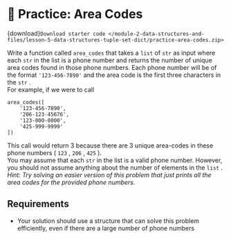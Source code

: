 # 🚧 Practice: Area Codes

{download}`Download starter code </module-2-data-structures-and-files/lesson-5-data-structures-tuple-set-dict/practice-area-codes.zip>`

Write a function called `area_codes` that takes a `list` of `str` as input where each `str` in the list is a phone number and returns the number of unique area codes found in those phone numbers. Each phone number will be of the format `'123-456-7890'` and the area code is the first three characters in the `str` .  
For example, if we were to call  
```text
area_codes([
    '123-456-7890',
    '206-123-45676',
    '123-000-0000',
    '425-999-9999'
])
````

This call would return 3 because there are 3 unique area-codes in these phone numbers ( `123` , `206` , `425` ).  
You may assume that each `str` in the list is a valid phone number. However, you should not assume anything about the number of elements in the `list` .  
*Hint: Try solving an easier version of this problem that just prints all the area codes for the provided phone numbers.*   
##  Requirements  

-  Your solution should use a structure that can solve this problem efficiently, even if there are a large number of phone numbers  

